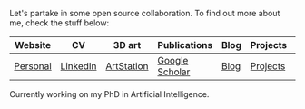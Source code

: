 Let's partake in some open source collaboration. To find out more about me, check the stuff below:

| Website | CV | 3D art | Publications | Blog | Projects | Videos |
|---------|----|--------|--------------|------|----------|--------|
| [Personal](https://douglasrizzo.com.br) | [LinkedIn](https://www.linkedin.com/in/douglas-de-rizzo-meneghetti-65757720) | [ArtStation](https://www.artstation.com/tetamusha) | [Google Scholar](https://scholar.google.com/citations?user=V30JReAAAAAJ) | [Blog](https://douglasrizzo.com.br/blog) | [Projects](https://douglasrizzo.com.br/projects) | [YouTube](https://www.youtube.com/user/Tetamusha) |

Currently working on my PhD in Artificial Intelligence.

